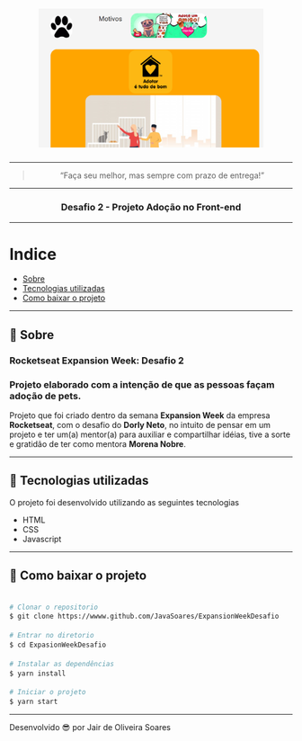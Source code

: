 <h1 align="center">
    <img alt="Expansion Week" src="Desafio_Expansion_Week.png" width="400px" />
</h1>

---
<blockquote align="center">“Faça seu melhor, mas sempre com prazo de entrega!”</blockquote>

---
<h3 align="center">
  Desafio 2 - Projeto Adoção no Front-end
</h3>

---
# Indice

- [Sobre](#-sobre)
- [Tecnologias utilizadas](#-tecnologias-utilizadas)
- [Como baixar o projeto](#-como-baixar-o-projeto)

---
## 📝 Sobre
### Rocketseat Expansion Week: Desafio 2
### Projeto elaborado com a intenção de que as pessoas façam adoção de pets.

Projeto que foi criado dentro da semana **Expansion Week** da empresa **Rocketseat**, com o desafio do **Dorly Neto**, no intuito de pensar em um projeto e ter um(a) mentor(a) para auxiliar e compartilhar idéias, tive a sorte e gratidão de ter como mentora **Morena Nobre**.

---
## 🚀 Tecnologias utilizadas

O projeto foi desenvolvido utilizando as seguintes tecnologias

- HTML
- CSS
- Javascript

---
## 📁 Como baixar o projeto

```bash

# Clonar o repositorio
$ git clone https://wwww.github.com/JavaSoares/ExpansionWeekDesafio

# Entrar no diretorio 
$ cd ExpasionWeekDesafio

# Instalar as dependências
$ yarn install

# Iniciar o projeto
$ yarn start
```
---
Desenvolvido 😎 por Jair de Oliveira Soares

